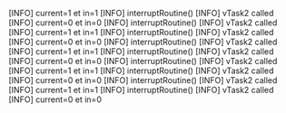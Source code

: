 [INFO] current=1 et in=1
[INFO] interruptRoutine()
[INFO] vTask2 called
[INFO] current=0 et in=0
[INFO] interruptRoutine()
[INFO] vTask2 called
[INFO] current=1 et in=1
[INFO] interruptRoutine()
[INFO] vTask2 called
[INFO] current=0 et in=0
[INFO] interruptRoutine()
[INFO] vTask2 called
[INFO] current=1 et in=1
[INFO] interruptRoutine()
[INFO] vTask2 called
[INFO] current=0 et in=0
[INFO] interruptRoutine()
[INFO] vTask2 called
[INFO] current=1 et in=1
[INFO] interruptRoutine()
[INFO] vTask2 called
[INFO] current=0 et in=0
[INFO] interruptRoutine()
[INFO] vTask2 called
[INFO] current=1 et in=1
[INFO] interruptRoutine()
[INFO] vTask2 called
[INFO] current=0 et in=0
